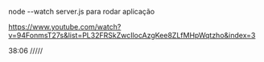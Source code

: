 node --watch server.js para rodar aplicação


https://www.youtube.com/watch?v=94FonmsT27s&list=PL32FRSkZwcIlocAzgKee8ZLfMHpWqtzho&index=3

38:06
/////
